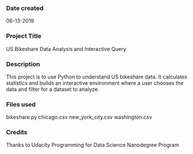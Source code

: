 ### Date created
06-13-2019

### Project Title
US Bikeshare Data Analysis and Interactive Query

### Description
This project is to use Python to understand US bikeshare data. It calculates statistics and builds an interactive environment where a user chooses the data and filter for a dataset to analyze.

### Files used
bikeshare.py
chicago.csv
new_york_city.csv
washington.csv

### Credits
Thanks to Udacity Programming for Data Science Nanodegree Program
